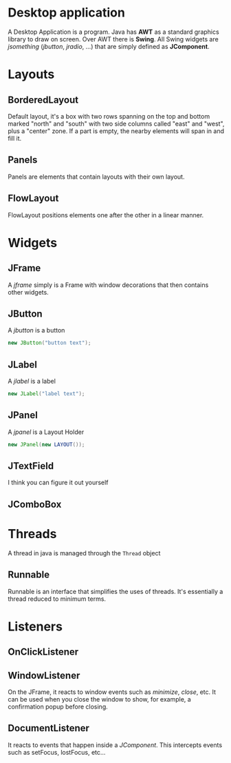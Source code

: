 # Desktop application
A Desktop Application is a program. Java has **AWT** as a standard graphics library to draw on screen. Over AWT there is **Swing**.
All Swing widgets are *jsomething* (*jbutton*, *jradio*, ...) that are simply defined as **JComponent**.
# Layouts
## BorderedLayout
Default layout, it's a box with two rows spanning on the top and bottom marked "north" and "south" with two side columns called "east" and "west", plus a "center" zone.
If a part is empty, the nearby elements will span in and fill it.
## Panels
Panels are elements that contain layouts with their own layout.
## FlowLayout
FlowLayout positions elements one after the other in a linear manner.
# Widgets
## JFrame
A *jframe* simply is a Frame with window decorations that then contains other widgets.
## JButton
A *jbutton* is a button
```java
new JButton("button text");
```
## JLabel
A *jlabel* is a label
```Java
new JLabel("label text");
```
## JPanel
A *jpanel* is a Layout Holder
```Java
new JPanel(new LAYOUT());
```
## JTextField
I think you can figure it out yourself
## JComboBox


# Threads
A thread in java is managed through the `Thread` object
## Runnable
Runnable is an interface that simplifies the uses of threads. It's essentially a thread reduced to minimum terms.


# Listeners
## OnClickListener

## WindowListener
On the JFrame, it reacts to window events such as *minimize*, *close*, etc.
It can be used when you close the window to show, for example, a confirmation popup before closing.
## DocumentListener
It reacts to events that happen inside a *JComponent*. This intercepts events such as setFocus, lostFocus, etc...